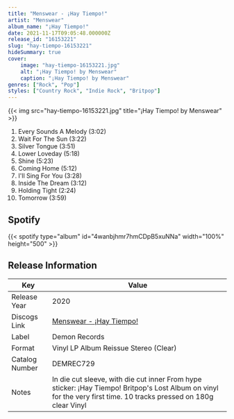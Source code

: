 ```yaml
---
title: "Menswear - ¡Hay Tiempo!"
artist: "Menswear"
album_name: "¡Hay Tiempo!"
date: 2021-11-17T09:05:48.000000Z
release_id: "16153221"
slug: "hay-tiempo-16153221"
hideSummary: true
cover:
    image: "hay-tiempo-16153221.jpg"
    alt: "¡Hay Tiempo! by Menswear"
    caption: "¡Hay Tiempo! by Menswear"
genres: ["Rock", "Pop"]
styles: ["Country Rock", "Indie Rock", "Britpop"]
---
```


{{< img src="hay-tiempo-16153221.jpg" title="¡Hay Tiempo! by Menswear" >}}

<!-- section break -->

1. Every Sounds A Melody (3:02)
2. Wait For The Sun (3:22)
3. Silver Tongue (3:51)
4. Lower Loveday (5:18)
5. Shine (5:23)
6. Coming Home (5:12)
7. I'll Sing For You (3:28)
8. Inside The Dream (3:12)
9. Holding Tight (2:24)
10. Tomorrow (3:59)

<!-- section break -->


## Spotify
{{< spotify type="album" id="4wanbjhmr7hmCDpB5xuNNa" width="100%" height="500" >}}




## Release Information
|  Key           | Value                                                |
| ---------------| ---------------------------------------------------- |
| Release Year   | 2020                                   |
| Discogs Link   | [Menswear - ¡Hay Tiempo!](https://www.discogs.com/release/16153221-Menswear-Hay-Tiempo) |
| Label          | Demon Records |
| Format         | Vinyl LP Album Reissue Stereo (Clear) |
| Catalog Number | DEMREC729 |
| Notes | In die cut sleeve, with die cut inner  From hype sticker: ¡Hay Tiempo! Britpop's Lost Album on vinyl for the very first time. 10 tracks pressed on 180g clear Vinyl  |